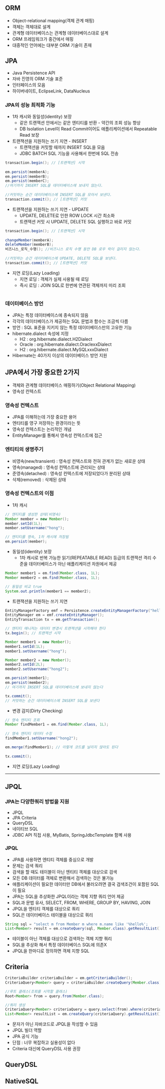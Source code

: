 ## ORM

- Object-relational mapping(객체 관계 매핑)
- 객체는 객체대로 설계
- 관계형 데이터베이스는 관계형 데이터베이스대로 설계
- ORM 프레임워크가 중간에서 매핑
- 대중적인 언어에는 대부분 ORM 기술이 존재

## JPA

- Java Persistence API
- 자바 진영의 ORM 기술 표준
- 인터페이스의 모음
- 하이버네이트, EclipseLink, DataNucleus

### JPA의 성능 최적화 기능
- 1차 캐시와 동일성(identity) 보장
  - 같은 트랜잭션 안에서는 같은 엔티티를 반환 - 약간의 조회 성능 향상
  - DB Isolation Level이 Read Commit이어도 애플리케이션에서 Repeatable Read 보장
- 트랜잭션을 지원하는 쓰기 지연 - INSERT
  - 트랜잭션을 커밋할 때까지 INSERT SQL을 모음
  - JDBC BATCH SQL 기능을 사용해서 한번에 SQL 전송
```java
transaction.begin(); // [트랜잭션] 시작
        
em.persist(memberA);
em.persist(memberB);
em.persist(memberC);
//여기까지 INSERT SQL을 데이터베이스에 보내지 않는다.
        
//커밋하는 순간 데이터베이스에 INSERT SQL을 모아서 보낸다.
transaction.commit(); // [트랜잭션] 커밋
```
- 트랜잭션을 지원하는 쓰기 지연 - UPDATE
  - UPDATE, DELETE로 인한 ROW LOCK 시간 최소화
  - 트랜잭션 커밋 시 UPDATE, DELETE SQL 실행하고 바로 커밋
```java
transaction.begin(); // [트랜잭션] 시작
 
changeMember(memberA);
deleteMember(memberB);
비즈니스_로직_수행(); //비즈니스 로직 수행 동안 DB 로우 락이 걸리지 않는다.
        
//커밋하는 순간 데이터베이스에 UPDATE, DELETE SQL을 보낸다.
transaction.commit(); // [트랜잭션] 커밋
```

- 지연 로딩(Lazy Loading)
  - 지연 로딩 : 객체가 실제 사용될 때 로딩
  - 즉시 로딩 : JOIN SQL로 한번에 연관된 객체까지 미리 조회
```java

```

### 데이터베이스 방언
- JPA는 특정 데이터베이스에 종속되지 않음
- 각각의 데이터베이스가 제공하는 SQL 문법과 함수는 조금씩 다름
- 방언 : SQL 표준을 지키지 않는 특정 데이터베이스만의 고유한 기능
- hibernate.dialect 속성에 지정
  - H2 : org.hibernate.dialect.H2Dialect
  - Oracle : org.hibernate.dialect.OraclexxDialect
  - H2 : org.hibernate.dialect.MySQLxxxDialect
- Hibernate는 40가지 이상의 데이터베이스 방언 지원

## JPA에서 가장 중요한 2가지
- 객체와 관계형 데이터베이스 매핑하기(Object Relational Mapping)
- 영속성 컨텍스트

### 영속성 컨텍스트
- JPA를 이해하는데 가장 중요한 용어
- 엔티티를 영구 저장하는 환경이라는 뜻
- 영속성 컨텍스트는 논리적인 개념
- EntityManager를 통해서 영속성 컨텍스트에 접근

### 엔티티의 생명주기
- 비영속(new/transient) : 영속성 컨텍스트와 전혀 관계가 없는 새로운 상태
- 영속(managed) : 영속성 컨텍스트에 관리되는 상태
- 준영속(detached) : 영속성 컨텍스트에 저장되었다가 분리된 상태
- 삭제(removed) : 삭제된 상태

### 영속성 컨텍스트의 이점
- 1차 캐시
```java
// 엔티티를 생성한 상태(비영속)
Member member = new Member();
member.setId(1L);
member.setUsername("hong");

// 엔티티를 영속, 1차 캐시에 저장됨
em.persist(member);
```
- 동일성(identity) 보장
  - 1차 캐시로 반복 가능한 읽기(REPEATABLE READ) 등급의 트랜잭션 격리 수준을 데이터베이스가 아닌 애플리케이션 차원에서 제공
```java
Member member1 = em.find(Member.class, 1L);
Member member2 = em.find(Member.class, 1L);

// 동일성 비교 true
System.out.println(member1 == member2);
```

- 트랜잭션을 지원하는 쓰기 지연
```java
EntityManagerFactory emf = Persistence.createEntityManagerFactory("hello");
EntityManager em = emf.createEntityManager();
EntityTransaction tx = em.getTransaction();

// 엔티티 매니저는 데이터 변경시 트랜잭션을 시작해야 한다
tx.begin(); // 트랜잭션 시작

Member member1 = new Member();
member1.setId(1L);
member1.setUsername("hong");

Member member2 = new Member();
member2.setId(2L);
member2.setUsername("hong2");

em.persist(member1);
em.persist(member2);
// 여기까지 INSERT SQL을 데이터베이스에 보내지 않는다

tx.commit();
// 커밋하는 순간 데이터베이스에 INSERT SQL을 보낸다
```
- 변경 감지(Dirty Checking)
```java
// 영속 엔티티 조회
Member findMember1 = em.find(Member.class, 1L);
            
// 영속 엔티티 데이터 수정
findMember1.setUsername("hong2");

em.merge(findMember1); // 이렇게 코드를 날리지 않아도 된다
            
tx.commit();
```
- 지연 로딩(Lazy Loading)

------------------------------------------------------------------------------

## JPQL

### JPA는 다양한쿼리 방법을 지원

- JPQL
- JPA Criteria
- QueryDSL
- 네이티브 SQL
- JDBC API 직접 사용, MyBatis, SpringJdbcTemplate 함꼐 사용

### JPQL

- JPA를 사용하면 엔티티 객체를 중심으로 개발
- 문제는 검색 쿼리
- 검색을 할 때도 테이블이 아닌 엔티티 객체를 대상으로 검색
- 모든 DB 데이터를 객체로 변환해서 검색하는 것은 불가능
- 애플리케이션이 필요한 데이터만 DB에서 불러오려면 결국 검색조건이 포함된 SQL이 필요
- JPA는 SQL을 추상화한 JPQL이라는 객체 지향 쿼리 언어 제공
- SQL과 문법 유사, SELECT, FROM, WHERE, GROUP BY, HAVING, JOIN
- JPQL을 엔티티 객체를 대상으로 쿼리
- SQL은 데이터베이스 테이블을 대상으로 쿼리

```java
String sql = "select m from Member m where m.name like '%hello%';
List<Member> result = em.createQuery(sql, Member.class).getResultList();
```

- 테이블이 아닌 객체를 대상으로 검색하는 객체 지향 쿼리
- SQL을 추상화 해서 특정 데이터베이스 SQL에 의존X
- JPQL을 한마디로 정의하면 객체 지향 SQL

## Criteria

```java
CriteriaBuilder criteriaBuilder = em.getCriteriaBuilder();
CriteriaQuery<Member> query = criteriaBuilder.createQuery(Member.class);

//루트 클래스(조회를 시작할 클래스)
Root<Member> from = query.from(Member.class);

//쿼리 생성
CriteriaQuery<Member> criteriaQuery = query.select(from).where(criteriaBuilder.equal(from.get("username"), "hong"));
List<Member> resultList = em.createQuery(criteriaQuery).getResultList();
```

- 문자가 아닌 자바코드로 JPQL을 작성할 수 있음
- JPQL 빌더 역할
- JPA 공식 기능
- 단점 : 너무 복잡하고 실용성이 없다
- Criteria 대신에 QueryDSL 사용 권장

## QueryDSL

## NativeSQL
